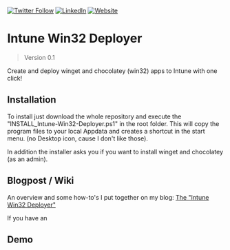 [![Twitter Follow](https://img.shields.io/badge/Twitter-1DA1F2?style=for-the-badge&logo=twitter&logoColor=white)](https://twitter.com/FlorianSLZ/)  [![LinkedIn](https://img.shields.io/badge/LinkedIn-0077B5?style=for-the-badge&logo=linkedin&logoColor=white)](https://www.linkedin.com/in/fsalzmann/)  [![Website](https://img.shields.io/badge/website-000000?style=for-the-badge&logo=About.me&logoColor=white)](https://scloud.work/en/about)


# Intune Win32 Deployer
> Version 0.1

Create and deploy winget and chocolatey (win32) apps to Intune with one click!

## Installation
To install just download the whole repository and execute the "INSTALL_Intune-Win32-Deployer.ps1" in the root folder. 
This will copy the program files to your local Appdata and creates a shortcut in the start menu. (no Desktop icon, cause I don't like those). 

In addition the installer asks you if you want to install winget and chocolatey (as an admin). 


## Blogpost / Wiki
An overview and some how-to's I put together on my blog: [The "Intune Win32 Deployer"](https://scloud.work/en/intune-win32-deployer/)

If you have an

## Demo 
